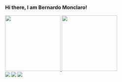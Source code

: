 ### Hi there, I am Bernardo Monclaro!
<div>
  <a href="https://github.com/bernardomonclaro">
  <img height="180em" src="https://github-readme-stats.vercel.app/api/top-langs/?username=bernardomonclaro&layout=compact&langs_count=7&theme=tokyonight"/>
  <img height="180em" src="https://github-readme-stats.vercel.app/api?username=bernardomonclaro&show_icons=true&theme=tokyonight&include_all_commits=true&count_private=true"/>
<div>
  <a href="https://instagram.com/bernardomonclaro" target="_blank"><img src="https://img.shields.io/badge/-Instagram-%23E4405F?style=for-the-badge&logo=instagram&logoColor=white" target="_blank"></a>
  <a href = "mailto:bernardomonclaro@gmail.com"><img src="https://img.shields.io/badge/-Gmail-%23333?style=for-the-badge&logo=gmail&logoColor=white" target="_blank"></a>
  <a href="https://www.linkedin.com/in/bernardomonclaro/" target="_blank"><img src="https://img.shields.io/badge/-LinkedIn-%230077B5?style=for-the-badge&logo=linkedin&logoColor=white" target="_blank"></a>
</div>
